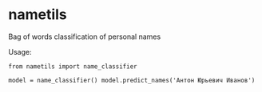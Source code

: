 # nametils
Bag of words classification of personal names

Usage:

`from nametils import name_classifier`

`model = name_classifier()
model.predict_names('Антон Юрьевич Иванов')`
